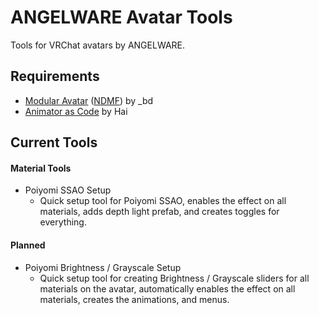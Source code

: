 # ANGELWARE Avatar Tools

Tools for VRChat avatars by ANGELWARE.

## Requirements
- [Modular Avatar](https://github.com/bdunderscore/modular-avatar) ([NDMF](https://github.com/bdunderscore/ndmf)) by _bd
- [Animator as Code](https://github.com/hai-vr/av3-animator-as-code) by Hai

## Current Tools

#### Material Tools
- Poiyomi SSAO Setup
  - Quick setup tool for Poiyomi SSAO, enables the effect on all materials, adds depth light prefab, and creates toggles for everything.

#### Planned
- Poiyomi Brightness / Grayscale Setup
  - Quick setup tool for creating Brightness / Grayscale sliders for all materials on the avatar, automatically enables the effect on all materials, creates the animations, and menus.

